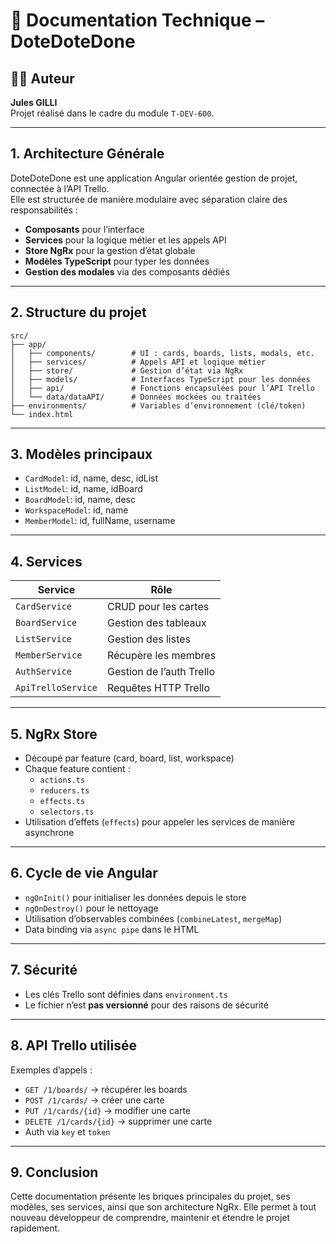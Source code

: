 
# 📘 Documentation Technique – DoteDoteDone

## 👨‍💻 Auteur
**Jules GILLI**  
Projet réalisé dans le cadre du module `T-DEV-600`.

---

## 1. Architecture Générale

DoteDoteDone est une application Angular orientée gestion de projet, connectée à l’API Trello.  
Elle est structurée de manière modulaire avec séparation claire des responsabilités :
- **Composants** pour l’interface
- **Services** pour la logique métier et les appels API
- **Store NgRx** pour la gestion d’état globale
- **Modèles TypeScript** pour typer les données
- **Gestion des modales** via des composants dédiés

---

## 2. Structure du projet

```
src/
├── app/
│   ├── components/        # UI : cards, boards, lists, modals, etc.
│   ├── services/          # Appels API et logique métier
│   ├── store/             # Gestion d’état via NgRx
│   ├── models/            # Interfaces TypeScript pour les données
│   ├── api/               # Fonctions encapsulées pour l’API Trello
│   └── data/dataAPI/      # Données mockées ou traitées
├── environments/          # Variables d’environnement (clé/token)
└── index.html
```

---

## 3. Modèles principaux

- `CardModel`: id, name, desc, idList
- `ListModel`: id, name, idBoard
- `BoardModel`: id, name, desc
- `WorkspaceModel`: id, name
- `MemberModel`: id, fullName, username

---

## 4. Services

| Service             | Rôle |
|---------------------|------|
| `CardService`       | CRUD pour les cartes |
| `BoardService`      | Gestion des tableaux |
| `ListService`       | Gestion des listes |
| `MemberService`     | Récupère les membres |
| `AuthService`       | Gestion de l’auth Trello |
| `ApiTrelloService`  | Requêtes HTTP Trello |

---

## 5. NgRx Store

- Découpé par feature (card, board, list, workspace)
- Chaque feature contient :
  - `actions.ts`
  - `reducers.ts`
  - `effects.ts`
  - `selectors.ts`
- Utilisation d’effets (`effects`) pour appeler les services de manière asynchrone

---

## 6. Cycle de vie Angular

- `ngOnInit()` pour initialiser les données depuis le store
- `ngOnDestroy()` pour le nettoyage
- Utilisation d’observables combinées (`combineLatest`, `mergeMap`)
- Data binding via `async pipe` dans le HTML

---

## 7. Sécurité

- Les clés Trello sont définies dans `environment.ts`
- Le fichier n’est **pas versionné** pour des raisons de sécurité

---

## 8. API Trello utilisée

Exemples d’appels :
- `GET /1/boards/` → récupérer les boards
- `POST /1/cards/` → créer une carte
- `PUT /1/cards/{id}` → modifier une carte
- `DELETE /1/cards/{id}` → supprimer une carte
- Auth via `key` et `token`

---

## 9. Conclusion

Cette documentation présente les briques principales du projet, ses modèles, ses services, ainsi que son architecture NgRx. Elle permet à tout nouveau développeur de comprendre, maintenir et étendre le projet rapidement.
